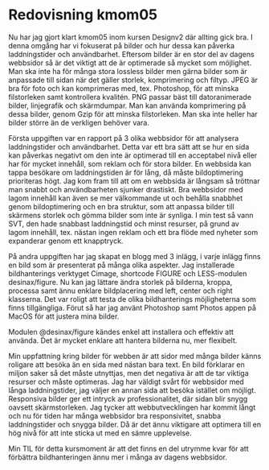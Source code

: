 ---
---
Redovisning kmom05
=========================

Nu har jag gjort klart kmom05 inom kursen Designv2 där allting gick bra.  I denna omgång har vi fokuserat på bilder och hur dessa kan påverka laddningstider och användbarhet.  Eftersom bilder är en stor del av dagens webbsidor så är det viktigt att de är optimerade så mycket som möjlighet.  Man ska inte ha för många stora lossless bilder men gärna bilder som är anpassade till sidan när det gäller storlek, komprimering och filtyp.  JPEG är bra för foto och kan komprimeras med, tex. Photoshop, för att minska filstorleken samt kontrollera kvalitén.  PNG passar bäst till datoranimerade bilder, linjegrafik och skärmdumpar.  Man kan använda komprimering på dessa bilder, genom Gzip för att minska filstorleken.  Man ska inte heller har bilder större än de verkligen behöver vara.

Första uppgiften var en rapport på 3 olika webbsidor för att analysera laddningstider och användbarhet.  Detta var ett bra sätt att se hur en sida kan påverkas negativt om den inte är optimerad till en acceptabel nivå eller har för mycket innehåll, som reklam och för stora bilder.  En webbsida kan tappa besökare om laddningstiden är för lång, då måste bildoptimering prioriteras högt.  Jag kom fram till att om en webbsida är långsam så tröttnar man snabbt och användbarheten sjunker drastiskt.  Bra webbsidor med lagom innehåll kan även se mer välkommande ut och behålla snabbhet genom bildoptimering och en bra struktur, som att anpassa bilder till skärmens storlek och gömma bilder som inte är synliga.  I min test så vann SVT, den hade snabbast laddningstid och minst resurser, på grund av lagom innehåll, tex. nästan ingen reklam och ett bra flöde med nyheter som expanderar genom ett knapptryck.

På andra uppgiften har jag skapat en blogg med 3 inlägg, i varje inlägg finns en bild som är presenterat på många olika aspekter.  Jag installerade bildhanterings verktyget Cimage, shortcode FIGURE och LESS-modulen desinax/figure.  Nu kan jag lättare ändra storlek på bilderna, kroppa, processa samt ännu enklare bildplacering med left, center och right klasserna.  Det var roligt att testa de olika bildhanterings möjligheterna som finns tillgängliga.  Förut så har jag använt Photoshop samt Photos appen på MacOS för att justera mina bilder.

Modulen @desinax/figure kändes enkel att installera och effektiv att använda.  Det är mycket enklare att hantera bilderna nu, mer flexibelt.

Min uppfattning kring bilder för webben är att sidor med många bilder känns roligare att besöka än en sida med nästan bara text.  En bild förklarar en miljon saker så det måste utnyttjas, men det negativa är att de tar viktiga resurser och måste optimeras.  Jag har väldigt svårt för webbsidor med långa laddningstider, jag väljer en annan sida att besöka istället om möjligt.  Responsiva bilder ger ett intryck av professionalitet, där sidan blir snygg oavsett skärmstorleken.  Jag tycker att webbutvecklingen har kommit långt och nu för tiden har många webbsidor bra responsivitet, snabba laddningstider och snygga bilder.  Då är det ännu viktigare att optimera till en hög nivå för att inte sticka ut med en sämre upplevelse.

Min TIL för detta kursmoment är att det finns en del utrymme kvar för att förbättra bildhanteringen ännu mer i många av dagens webbsidor.
